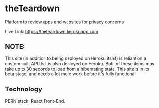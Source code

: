 # theTeardown
Platform to review apps and websites for privacy concerns

Live Link: https://theteardown.herokuapp.com



## NOTE: 
This site (in addition to being deployed on Heroku itslef) is reliant on a custom built API that is also deployed on Heroku. Both of these items may take up to 30 seconds to load from a hibernating state. This site is in its beta stage, and needs a lot more work before it's fully functional. 

## Technology

PERN stack. React Front-End. 
